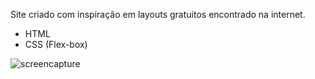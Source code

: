 Site criado com inspiração em layouts gratuitos encontrado na internet.

<ul>
  <li>HTML</li>
  <li>CSS (Flex-box)</li>
</ul>

![screencapture](https://user-images.githubusercontent.com/41700939/72856504-76dbca80-3c99-11ea-830b-5067c77b529d.png)

